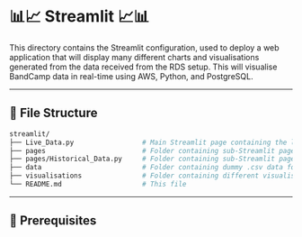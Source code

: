# 📊📈 Streamlit 📈📊

This directory contains the Streamlit configuration, used to deploy a web application that will display many different charts and visualisations generated from the data received from the RDS setup. This will visualise BandCamp data in real-time using AWS, Python, and PostgreSQL.

---

## 📁 File Structure

```bash
streamlit/
├── Live_Data.py                 # Main Streamlit page containing the live data.
├── pages                        # Folder containing sub-Streamlit pages.
├── pages/Historical_Data.py     # Folder containing sub-Streamlit pages.
├── data                         # Folder containing dummy .csv data for testing purposes.
├── visualisations               # Folder containing different visualisations for various charts.
└── README.md                    # This file
```
---

## 🔧 Prerequisites
